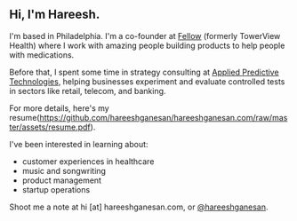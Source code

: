 ## Hi, I'm Hareesh. 

I'm based in Philadelphia. I'm a co-founder at [Fellow](https://myfellow.com) (formerly TowerView Health) where I work with amazing people building products to help people with medications.

Before that, I spent some time in strategy consulting at [Applied Predictive Technologies](https://www.predictivetechnologies.com/en), helping businesses experiment and evaluate controlled tests in sectors like retail, telecom, and banking.

For more details, here's my resume(https://github.com/hareeshganesan/hareeshganesan.com/raw/master/assets/resume.pdf).

I've been interested in learning about:
- customer experiences in healthcare
- music and songwriting
- product management
- startup operations

Shoot me a note at hi [at] hareeshganesan.com, or [@hareeshganesan](https://www.twitter.com/hareeshganesan). 
